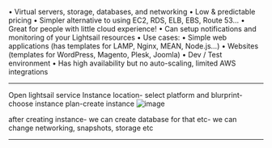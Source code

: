 • Virtual servers, storage, databases, and networking
• Low & predictable pricing
• Simpler alternative to using EC2, RDS, ELB, EBS, Route 53...
• Great for people with little cloud experience!
• Can setup notifications and monitoring of your Lightsail resources
• Use cases:
• Simple web applications (has templates for LAMP, Nginx, MEAN, Node.js...)
• Websites (templates for WordPress, Magento, Plesk, Joomla)
• Dev / Test environment
• Has high availability but no auto-scaling, limited AWS integrations
___
Open lightsail service
Instance location- select platform and blurprint-choose instance plan-create instance
![image](https://user-images.githubusercontent.com/107784718/212628827-15ccc557-76b6-41f5-878a-52f6580c0dca.png)

after creating instance- we can create database for that etc- we can change networking, snapshots, storage etc
_______________________________
